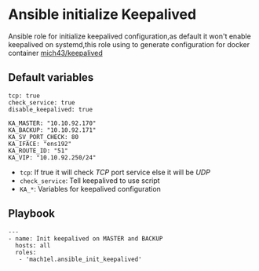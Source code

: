 # Ansible initialize Keepalived

Ansible role for initialize keepalived configuration,as default it won't enable keepalived on systemd,this role using to generate configuration for docker container [mich43/keepalived](https://github.com/mach1el/docker-keepalived)

## Default variables
```
tcp: true
check_service: true
disable_keepalived: true

KA_MASTER: "10.10.92.170"
KA_BACKUP: "10.10.92.171"
KA_SV_PORT_CHECK: 80
KA_IFACE: "ens192"
KA_ROUTE_ID: "51"
KA_VIP: "10.10.92.250/24"
```

* `tcp`: If true it will check *TCP* port service else it will be *UDP*
* `check_service`: Tell keepalived to use script 
* `KA_*`: Variables for keepalived configuration

## Playbook
```
---
- name: Init keepalived on MASTER and BACKUP
  hosts: all
  roles:
   - 'mach1el.ansible_init_keepalived'
```